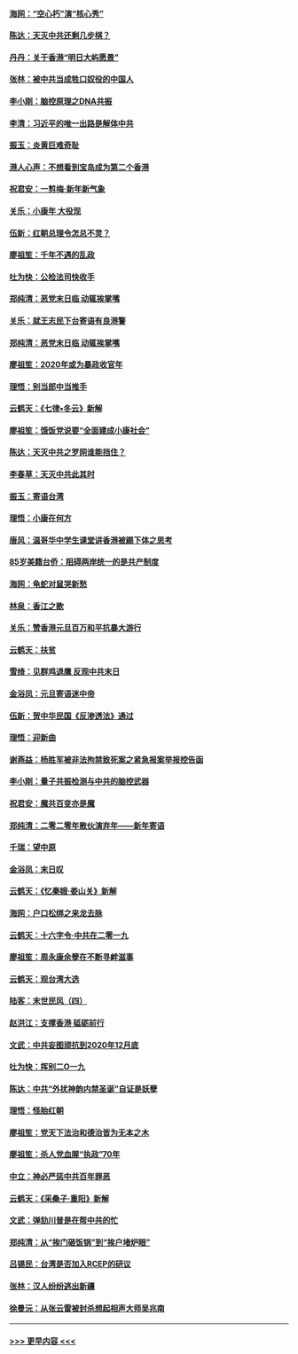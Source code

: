 #### [海网：“空心朽”演“核心秀”](../pages/nsc993/n11783874.md?t=01111344) 
#### [陈达：天灭中共还剩几步棋？](../pages/nsc993/n11783719.md?t=01111344) 
#### [丹丹：关于香港“明日大屿愿景”](../pages/nsc993/n11783273.md?t=01111344) 
#### [张林：被中共当成牲口奴役的中国人](../pages/nsc993/n11782397.md?t=01111344) 
#### [李小刚：脑控原理之DNA共振](../pages/nsc993/n11780962.md?t=01111344) 
#### [李清：习近平的唯一出路是解体中共](../pages/nsc993/n11780866.md?t=01111344) 
#### [振玉：炎黄巨难奇耻](../pages/nsc993/n11779632.md?t=01111344) 
#### [港人心声：不想看到宝岛成为第二个香港](../pages/nsc993/n11778817.md?t=01111344) 
#### [祝君安：一剪梅‧新年新气象](../pages/nsc993/n11776340.md?t=01111344) 
#### [关乐：小康年 大役现](../pages/nsc993/n11774213.md?t=01111344) 
#### [伍新：红朝总理令怎总不灵？](../pages/nsc993/n11770813.md?t=01111344) 
#### [廖祖笙：千年不遇的乱政](../pages/nsc993/n11770373.md?t=01111344) 
#### [吐为快：公检法司快收手](../pages/nsc993/n11770359.md?t=01111344) 
#### [郑纯清：恶党末日临 动辄挨掌嘴](../pages/nsc993/n11769912.md?t=01111344) 
#### [关乐：就王志民下台寄语有良港警](../pages/nsc993/n11769903.md?t=01111344) 
#### [郑纯清：恶党末日临 动辄挨掌嘴](../pages/nsc993/n11769356.md?t=01111344) 
#### [廖祖笙：2020年或为暴政收官年](../pages/nsc993/n11768216.md?t=01111344) 
#### [理悟：别当郎中当推手](../pages/nsc993/n11768243.md?t=01111344) 
#### [云鹤天：《七律▪冬云》新解](../pages/nsc993/n11768204.md?t=01111344) 
#### [廖祖笙：饿饭党说要“全面建成小康社会”](../pages/nsc993/n11767482.md?t=01111344) 
#### [陈达：天灭中共之罗网谁能挡住？](../pages/nsc993/n11767465.md?t=01111344) 
#### [李春草：天灭中共此其时](../pages/nsc993/n11767452.md?t=01111344) 
#### [振玉：寄语台湾](../pages/nsc993/n11767432.md?t=01111344) 
#### [理悟：小康在何方](../pages/nsc993/n11767394.md?t=01111344) 
#### [唐风：温哥华中学生课堂讲香港被踢下体之思考](../pages/nsc993/n11766848.md?t=01111344) 
#### [85岁美籍台侨：阻碍两岸统一的是共产制度](../pages/nsc993/n11765043.md?t=01111344) 
#### [海网：龟蛇对鼠哭新愁](../pages/nsc993/n11764895.md?t=01111344) 
#### [林泉：香江之歌](../pages/nsc993/n11764415.md?t=01111344) 
#### [关乐：赞香港元旦百万和平抗暴大游行](../pages/nsc993/n11764382.md?t=01111344) 
#### [云鹤天：扶贫](../pages/nsc993/n11764245.md?t=01111344) 
#### [雪绮：见群鸡退鹰  反观中共末日](../pages/nsc993/n11762112.md?t=01111344) 
#### [金浴凤：元旦寄语迷中帝](../pages/nsc993/n11761788.md?t=01111344) 
#### [伍新：贺中华民国《反渗透法》通过](../pages/nsc993/n11761994.md?t=01111344) 
#### [理悟：迎新曲](../pages/nsc993/n11761152.md?t=01111344) 
#### [谢燕益：杨胜军被非法拘禁致死案之紧急报案举报控告函](../pages/nsc993/n11756134.md?t=01111344) 
#### [李小刚：量子共振检测与中共的脑控武器](../pages/nsc993/n11754518.md?t=01111344) 
#### [祝君安：魔共百变亦是魔](../pages/nsc993/n11754469.md?t=01111344) 
#### [郑纯清：二零二零年散伙演弃年——新年寄语](../pages/nsc993/n11754195.md?t=01111344) 
#### [千瑞：望中原](../pages/nsc993/n11754159.md?t=01111344) 
#### [金浴凤：末日叹](../pages/nsc993/n11752359.md?t=01111344) 
#### [云鹤天：《忆秦娥‧娄山关》新解](../pages/nsc993/n11752348.md?t=01111344) 
#### [海网：户口松绑之来龙去脉](../pages/nsc993/n11752328.md?t=01111344) 
#### [云鹤天：十六字令‧中共在二零一九](../pages/nsc993/n11752305.md?t=01111344) 
#### [廖祖笙：周永康余孽在不断寻衅滋事](../pages/nsc993/n11751013.md?t=01111344) 
#### [云鹤天：观台湾大选](../pages/nsc993/n11751007.md?t=01111344) 
#### [陆客：末世民风（四）](../pages/nsc993/n11749203.md?t=01111344) 
#### [赵洪江：支撑香港 砥砺前行](../pages/nsc993/n11748482.md?t=01111344) 
#### [文武：中共妄图顽抗到2020年12月底](../pages/nsc993/n11748446.md?t=01111344) 
#### [吐为快：挥别二O一九](../pages/nsc993/n11748411.md?t=01111344) 
#### [陈达：中共“外扰神韵内禁圣诞”自证是妖孽](../pages/nsc993/n11748226.md?t=01111344) 
#### [理悟：怪胎红朝](../pages/nsc993/n11748206.md?t=01111344) 
#### [廖祖笙：党天下法治和德治皆为无本之木](../pages/nsc993/n11748135.md?t=01111344) 
#### [廖祖笙：杀人党血腥“执政”70年](../pages/nsc993/n11745144.md?t=01111344) 
#### [中立：神必严惩中共百年罪恶](../pages/nsc993/n11744970.md?t=01111344) 
#### [云鹤天：《采桑子‧重阳》新解](../pages/nsc993/n11744948.md?t=01111344) 
#### [文武：弹劾川普是在帮中共的忙](../pages/nsc993/n11744758.md?t=01111344) 
#### [郑纯清：从“挨门砸饭锅”到“挨户堵炉眼”](../pages/nsc993/n11744745.md?t=01111344) 
#### [吕锡民：台湾是否加入RCEP的研议](../pages/nsc993/n11744701.md?t=01111344) 
#### [张林：汉人纷纷逃出新疆](../pages/nsc993/n11743530.md?t=01111344) 
#### [徐曼沅：从张云雷被封杀想起相声大师吴兆南](../pages/nsc993/n11741816.md?t=01111344) 

----
#### [ >>> 更早内容 <<< ](../indexes/nsc993-earlier.md)
